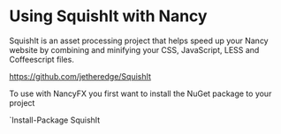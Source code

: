 # Using SquishIt with Nancy

SquishIt is an asset processing project that helps speed up your Nancy website by combining and minifying your CSS, JavaScript, LESS and Coffeescript files.

https://github.com/jetheredge/SquishIt

To use with NancyFX you first want to install the NuGet package to your project

`Install-Package SquishIt